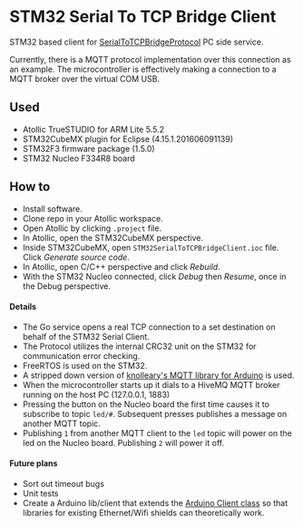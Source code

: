 # STM32 Serial To TCP Bridge Client
STM32 based client for [SerialToTCPBridgeProtocol](https://github.com/RoanBrand/SerialToTCPBridgeProtocol) PC side service.

Currently, there is a MQTT protocol implementation over this connection as an example.
The microcontroller is effectively making a connection to a MQTT broker over the virtual COM USB.

## Used
- Atollic TrueSTUDIO for ARM Lite 5.5.2
- STM32CubeMX plugin for Eclipse (4.15.1.201606091139)
- STM32F3 firmware package (1.5.0)
- STM32 Nucleo F334R8 board

## How to
- Install software.
- Clone repo in your Atollic workspace.
- Open Atollic by clicking `.project` file.
- In Atollic, open the STM32CubeMX perspective.
- Inside STM32CubeMX, open `STM32SerialToTCPBridgeClient.ioc` file. Click *Generate source code*.
- In Atollic, open C/C++ perspective and click *Rebuild*.
- With the STM32 Nucleo connected, click *Debug* then *Resume*, once in the Debug perspective.

#### Details
- The Go service opens a real TCP connection to a set destination on behalf of the STM32 Serial Client.
- The Protocol utilizes the internal CRC32 unit on the STM32 for communication error checking.
- FreeRTOS is used on the STM32.
- A stripped down version of [knolleary's MQTT library for Arduino](https://github.com/knolleary/pubsubclient) is used.
- When the microcontroller starts up it dials to a HiveMQ MQTT broker running on the host PC (127.0.0.1, 1883)
- Pressing the button on the Nucleo board the first time causes it to subscribe to topic `led/#`. Subsequent presses publishes a message on another MQTT topic.
- Publishing `1` from another MQTT client to the `led` topic will power on the led on the Nucleo board. Publishing `2` will power it off.

#### Future plans
- Sort out timeout bugs
- Unit tests
- Create a Arduino lib/client that extends the [Arduino Client class](https://www.arduino.cc/en/Reference/ClientConstructor) so that libraries for existing Ethernet/Wifi shields can theoretically work.
